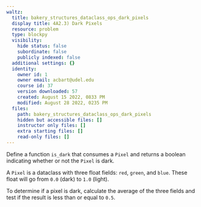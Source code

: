```yaml
---
waltz:
  title: bakery_structures_dataclass_ops_dark_pixels
  display title: 4A2.3) Dark Pixels
  resource: problem
  type: blockpy
  visibility:
    hide status: false
    subordinate: false
    publicly indexed: false
  additional settings: {}
  identity:
    owner id: 1
    owner email: acbart@udel.edu
    course id: 37
    version downloaded: 57
    created: August 15 2022, 0833 PM
    modified: August 28 2022, 0235 PM
  files:
    path: bakery_structures_dataclass_ops_dark_pixels
    hidden but accessible files: []
    instructor only files: []
    extra starting files: []
    read-only files: []
---
```

Define a function `is_dark` that consumes a `Pixel` and returns a boolean indicating whether or not the `Pixel` is dark.

A `Pixel` is a dataclass with three float fields: `red`, `green`, and `blue`. These float will go from `0.0` (dark) to `1.0` (light).

To determine if a pixel is dark, calculate the average of the three fields and test if the result is less than or equal to `0.5`.